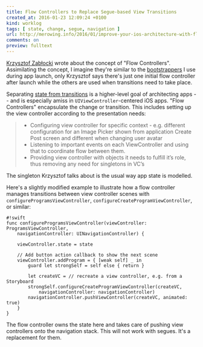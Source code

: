 ```yaml
---
title: Flow Controllers to Replace Segue-based View Transitions
created_at: 2016-01-23 12:09:24 +0100
kind: worklog
tags: [ state, change, segue, navigation ]
url: http://merowing.info/2016/01/improve-your-ios-architecture-with-flowcontrollers/
comments: on
preview: fulltext
---
```


[Krzysztof Zabłocki](http://merowing.info/2016/01/improve-your-ios-architecture-with-flowcontrollers/) wrote about the concept of "Flow Controllers". Assimilating the concept, I imagine they're similar to the [bootstrappers](/posts/2015/10/bootstrapping-appdelegate/) I use during app launch, only Krzysztof says there's just one initial flow controller after launch while the others are used when transitions need to take place.

Separating [state from transitions](/posts/2016/01/separating-state-change/) is a higher-level goal of architecting apps -- and is especially amiss in `UIViewController`-centered iOS apps. "Flow Controllers" encapsulate the change or transition. This includes setting up the view controller according to the presentation needs: 

> * Configuring view controller for specific context - e.g. different configuration for an Image Picker shown from application Create Post screen and different when changing user avatar
> * Listening to important events on each ViewController and using that to coordinate flow between them.
> * Providing view controller with objects it needs to fulfill it’s role, thus removing any need for singletons in VC’s

The singleton Krzysztof talks about is the usual way app state is modelled.

Here's a slightly modified example to illustrate how a flow controller manages transitions between view controller scenes with `configureProgramsViewController`, `configureCreateProgramViewController`, or similar:

    #!swift
    func configureProgramsViewController(viewController: ProgramsViewController, 
        navigationController: UINavigationController) {
        
        viewController.state = state
        
        // Add button action callback to show the next scene
        viewController.addProgram = { [weak self] _ in
            guard let strongSelf = self else { return }
            
            let createVC = // recreate a view controller, e.g. from a Storyboard
            strongSelf.configureCreateProgramViewController(createVC, 
                navigationController: navigationController)
            navigationController.pushViewController(createVC, animated: true)
        }
    }

The flow controller owns the state here and takes care of pushing view controllers onto the navigation stack. This will not work with segues. It's a replacement for them.
